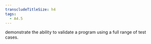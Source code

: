 ```yaml
---
transcludeTitleSize: h4
tags:
  - A4.5
---
```

demonstrate the ability to validate a program using a full range of test cases.
